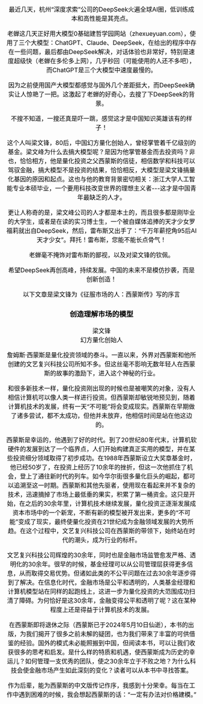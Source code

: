 <div style="text-align:center">
    <span style="font-size:16px; color:black">
最近几天，杭州“深度求索”公司的DeepSeek火遍全球AI圈，低训练成本和高性能是其亮点。<br>

老蝉这几天正好用大模型0基础建哲学园网站（zhexueyuan.com），使用了三个大模型：ChatGPT、Claude、DeepSeek，在给出的程序中存在一些问题，最后都由DeepSeek解决，对话体验也非常好，特别是速度超级快（老蝉在多伦多上网），几乎秒回（可能使用的人还不多吧），而ChatGPT是三个大模型中速度最慢的。<br>

因为之前使用国产大模型都感觉与国外几个差距挺大，而DeepSeek确实让人惊艳了一把。这激起了老蝉的好奇心，去搜了下DeepSeek的背景。<br>

不搜不知道，一搜还真是吓一跳，感觉这才是中国知识英雄该有的样子！<br>

这个人叫梁文锋，80后，中国幻方量化创始人，曾经掌管着千亿级别的基金。梁文峰为什么去搞大模型呢？是因为他掌管基金而去投资吗？非也，恰恰相方，他是量化投资之父西蒙斯的信徒，相信数学和科技可以驾驭金融，搞大模型不是投资的结果，恰恰相反，大模型是梁文锋搞量化基因的原因和起点。这也与他的教育背景密切相关：浙江大学人工智能专业本硕毕业，一个要用科技改变世界的理想主义者---这才是中国青年最缺乏的人才。<br>

更让人称奇的是，梁文峰公司的人才都是本土的，而且很多都是刚毕业的大学生，或者是在读的实习博士生，一个被自媒体追捧的天才少女罗福莉就出自DeepSeek，然后，雷布斯又出手了：“千万年薪挖角95后AI天才少女”。拜托！雷布斯，您能不能长点骨气！<br>

老蝉毫不掩饰对雷布斯的鄙视，以及对梁文锋的钦佩。<br>

希望DeepSeek再创高峰，持续发展。中国的未来不是模仿抄袭，而是创新创造！<br>

以下文章是梁文锋为《征服市场的人：西蒙斯传》写的序言<br>

### 创造理解市场的模型<br>

梁文锋<br>
幻方量化创始人<br>

詹姆斯·西蒙斯是量化投资领域的泰斗。一直以来，外界对西蒙斯和他所创建的文艺复兴科技公司所知不多。但这丝毫不影响无数年轻人在西蒙斯的故事的激励下，进入这个神秘的行业。<br>

和很多新技术一样，量化投资刚出现的时候也是被嘲笑的对象，没有人相信计算机可以像人类一样进行投资。但西蒙斯却敏锐地预见到，随着计算机技术的发展，终有一天“不可能”将会变成现实。西蒙斯在早期做了诸多尝试，都不太成功，但他并未放弃，他相信时间是站在他这边的。<br>

西蒙斯是幸运的，他遇到了好的时代。到了20世纪80年代末，计算机软硬件的发展到达了一个临界点，人们开始构建真正实用的模型，并在某些投资细分领域取得了初步成功。在1988年西蒙斯设立大奖章基金时，他已经50岁了，在投资上经历了10余年的挫折，但这一次他抓住了机会，登上了通往新时代的列车。如今华尔街很多量化巨头的崛起，都可以追溯至这一时期。西蒙斯和其他先驱者，使用现在看起来并不复杂的技术，迅速摘掉了市场上最低垂的果实，积累了第一桶资金。这只是开始，在之后的30余年里，计算机技术继续发展，量化投资正逐渐发展成资本市场中的一个新宠，不断有新的模型被开发出来，更多的“不可能”变成了现实，最终使量化投资在21世纪成为金融领域发展的大势所趋。在这个过程中，文艺复兴科技公司在西蒙斯的带领下，始终站在时代的潮头，成为行业的标杆。<br>

文艺复兴科技公司辉煌的30余年，同时也是金融市场监管愈发严格、透明化的30余年。很早的时候，基金经理可以从公司管理层获得更多信息，从而取得交易优势。但诸如此类的不公平问题在过去30余年逐步得到了解决。在信息化时代，金融市场是公平和透明的，人类基金经理和计算机模型站在同样的起跑线上，这进一步为量化投资的大范围成功扫清了障碍。为何恰好是这30余年，金融变得公平和透明了呢？这在某种程度上还是得益于计算机技术的发展。<br>

在西蒙斯即将退休之际（西蒙斯已于2024年5月10日仙逝），本书的出版，为我们揭开了很多之前未解的疑团，也为我们带来了丰富的可供借鉴的经验。国外的模式未必能照搬到中国，但阅读本书，可以让我们收获很多的思考和启发。是什么样的特质和机遇，使西蒙斯成为历史的幸运儿？如何管理一支优秀的团队，使之30余年立于不败之地？为什么科技会使金融市场产生如此深刻的变化？读者可以从本书中寻找答案。<br>

作为后辈，能为西蒙斯的中文版传记作序，我感到十分荣幸。每当在工作中遇到困难的时候，我会想起西蒙斯的话：“一定有办法对价格建模。”<br>
 </span>
    </div>
   
